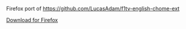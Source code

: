 Firefox port of https://github.com/LucasAdam/f1tv-english-chome-ext

[Download for Firefox](https://addons.mozilla.org/addon/f1tv-english-commentary/)
